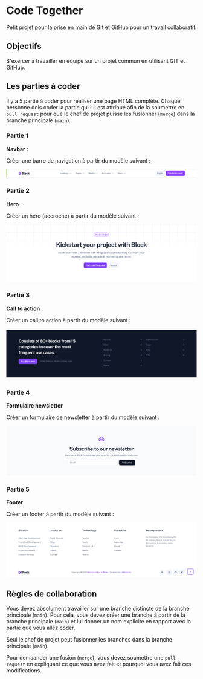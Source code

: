 # Code Together

Petit projet pour la prise en main de Git et GitHub pour un travail collaboratif.

## Objectifs

S'exercer à travailler en équipe sur un projet commun en utilisant GIT et GitHub.

## Les parties à coder

Il y a 5 partie à coder pour réaliser une page HTML complète. Chaque personne dois coder la partie qui lui est attribué afin de la soumettre en `pull request` pour que le chef de projet puisse les fusionner (`merge`) dans la branche principale (`main`).


### Partie 1

**Navbar** :

Créer une barre de navigation à partir du modèle suivant : 

![avbar](./assets/navbar.png)

### Partie 2

**Hero** :

Créer un hero (accroche) à partir du modèle suivant :

![Hero](./assets/hero.png)

### Partie 3

**Call to action** :

Créer un call to action à partir du modèle suivant :

![Call to action](./assets/call-to-action.png)

### Partie 4

**Formulaire newsletter**

Créer un formulaire de newsletter à partir du modèle suivant :

![Formulaire newsletter](./assets/form.png)

### Partie 5

**Footer**

Créer un footer à partir du modèle suivant :

![Footer](./assets/footer.png)

## Règles de collaboration

Vous devez absolument travailler sur une branche distincte de la branche principale (`main`). Pour cela, vous devez créer une branche à partir de la branche principale (`main`) et lui donner un nom explicite en rapport avec la partie que vous allez coder.

Seul le chef de projet peut fusionner les branches dans la branche principale (`main`).

Pour demaander une fusion (`merge`), vous devez soumettre une `pull request` en expliquant ce que vous avez fait et pourquoi vous avez fait ces modifications.